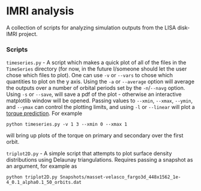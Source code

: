 # IMRI analysis

A collection of scripts for analyzing simulation outputs from the LISA disk-IMRI project.

### Scripts
`timeseries.py` - A script which makes a quick plot of all of the files in the `TimeSeries` directory (for now, in the future I/someone should let the user chose which files to plot).
One can use `-v` or `--vars` to chose which quantities to plot on the y axis.
Using the `-a` or `--average` option will average the outputs over a number of orbital periods set by the `-n`/`--navg` option. Using `-s` or `--save`, will save a pdf of the plot - otherwise an interactive matplotlib window will be opened. Passing values to `--xmin`, `--xmax`, `--ymin`, and `--ymax` can control the plotting limits, and using `-l` or `--linear` will plot a [torque prediction](https://ui.adsabs.harvard.edu/abs/2002ApJ...565.1257T/abstract).
For example 
```
python timeseries.py -v 1 3 --xmin 0 --xmax 1 
```
will bring up plots of the torque on primary and secondary over the first orbit.

`triplot2D.py` - A simple script that attempts to plot surface density distributions using Delaunay triangulations. Requires
passing a snapshot as an argument, for example as
```
python triplot2D.py Snapshots/masset-velasco_fargo3d_448x1562_1e-4_0.1_alpha0.1_50_orbits.dat
```
 
